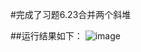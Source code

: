 #完成了习题6.23合并两个斜堆

##运行结果如下：
![image](https://user-images.githubusercontent.com/92200209/138553858-6ee74f03-8ad4-47fc-81e5-4f889bf34a6a.png)
